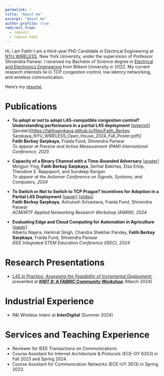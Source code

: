 ```yaml
---
permalink: /
title: "About me"
excerpt: "About me"
author_profile: true
redirect_from: 
  - /about/
  - /about.html
---
```



Hi, I am Fatih! I am a third-year PhD Candidate in Electrical Engineering at [NYU WIRELESS](https://wireless.engineering.nyu.edu), New York University, under the supervision of Professor Shivendra Panwar. I received my Bachelor of Science degree in [Electrical and Electronics Engineering](https://ee.bilkent.edu.tr/en/) from Bilkent University in 2022. My current research interests lie in TCP congestion control, low latency networking, and wireless communication. 

Here’s my [résumé](https://fatihsarpkaya.github.io/files/Fatih_Berkay_Sarpkaya_CV.pdf).

Publications
======
- **To adopt or not to adopt L4S-compatible congestion control? Understanding performance in a partial L4S deployment** [[preprint](https://arxiv.org/abs/2411.10952)] [[poster](https://fatihsarpkaya.github.io/files/Fatih_Berkay Sarpkaya_NYU_WIRELESS_Open_House_2024_Fall_Poster.pdf)]  
  **Fatih Berkay Sarpkaya**, Fraida Fund, Shivendra Panwar                                    
   _To appear at Passive and Active Measurement (PAM) International Conference, 2025_
  
- **Capacity of a Binary Channel with a Time-Bounded Adversary** [[poster](https://fatihsarpkaya.github.io/files/Poster_Asilomar_Poster-last.pdf)]  
  Mingjun Ying, **Fatih Berkay Sarpkaya**, Serhat Bakirtas, Elza Erkip, Theodore S. Rappaport, and Sundeep Rangan                                    
   _To appear at the Asilomar Conference on Signals, Systems, and Computers, 2024_

- **To Switch or Not to Switch to TCP Prague? Incentives for Adoption in a Partial L4S Deployment** [[paper](https://dl.acm.org/doi/abs/10.1145/3673422.3674896)] [[slides](https://datatracker.ietf.org/meeting/120/materials/slides-120-anrw-7-1406-1428-to-switch-or-not-to-switch-to-l4s-incentives-for-adopting-l4s-in-a-partial-deployment-f-paper25-slides-00)]  
  **Fatih Berkay Sarpkaya**, Ashutosh Srivastava, Fraida Fund, Shivendra Panwar                                    
   _ACM/IRTF Applied Networking Research Workshop (ANRW), 2024_

- **Evaluating Edge and Cloud Computing for Automation in Agriculture** [[paper](https://doi.org/10.1109/ISEC61299.2024.10664737)]  
  Alberto Najera, Harkirat Singh, Chandra Shekhar Pandey, **Fatih Berkay Sarpkaya**, Fraida Fund, Shivendra Panwar                                    
   _IEEE Integrated STEM Education Conference (ISEC), 2024_


Research Presentations
======

- [_L4S in Practice: Assessing the Feasibility of Incremental Deployment_](https://fatihsarpkaya.github.io/files/L4S_in_Practice_Assessing_the_Feasibility_of_Incremental_Deployment.pdf), presented at [_**KNIT 8: A FABRIC Community Workshop**_](https://learn.fabric-testbed.net/knowledge-base/knit-8-a-fabric-community-workshop/) (March 2024)

Industrial Experience
======

- R&I Wireless Intern at **InterDigital** (Summer 2024)

Services and Teaching Experience
======

- Reviewer for IEEE Transactions on Communications.
- Course Assistant for Internet Architecture & Protocols (ECE–GY 6353) in Fall 2023 and Spring 2024.
- Course Assistant for Communication Networks (ECE–UY 3613) in Spring 2023.
